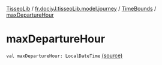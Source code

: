 [TisseoLib](../../index.md) / [fr.docjyJ.tisseoLib.model.journey](../index.md) / [TimeBounds](index.md) / [maxDepartureHour](./max-departure-hour.md)

# maxDepartureHour

`val maxDepartureHour: LocalDateTime` [(source)](https://github.com/docjyJ/TisseoLib/tree/master/src/main/kotlin/fr/docjyJ/tisseoLib/model/journey/TimeBounds.kt#L6)